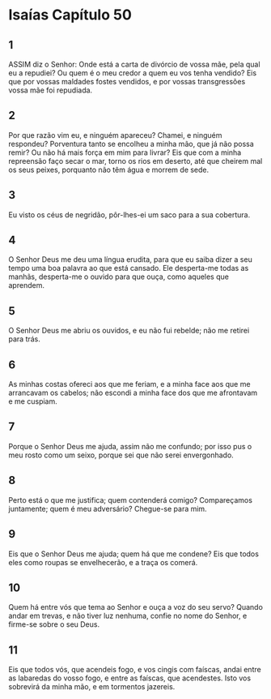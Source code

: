 # Isaías Capítulo 50

## 1
ASSIM diz o Senhor: Onde está a carta de divórcio de vossa mãe, pela qual eu a repudiei? Ou quem é o meu credor a quem eu vos tenha vendido? Eis que por vossas maldades fostes vendidos, e por vossas transgressões vossa mãe foi repudiada.

## 2
Por que razão vim eu, e ninguém apareceu? Chamei, e ninguém respondeu? Porventura tanto se encolheu a minha mão, que já não possa remir? Ou não há mais força em mim para livrar? Eis que com a minha repreensão faço secar o mar, torno os rios em deserto, até que cheirem mal os seus peixes, porquanto não têm água e morrem de sede.

## 3
Eu visto os céus de negridão, pôr-lhes-ei um saco para a sua cobertura.

## 4
O Senhor Deus me deu uma língua erudita, para que eu saiba dizer a seu tempo uma boa palavra ao que está cansado. Ele desperta-me todas as manhãs, desperta-me o ouvido para que ouça, como aqueles que aprendem.

## 5
O Senhor Deus me abriu os ouvidos, e eu não fui rebelde; não me retirei para trás.

## 6
As minhas costas ofereci aos que me feriam, e a minha face aos que me arrancavam os cabelos; não escondi a minha face dos que me afrontavam e me cuspiam.

## 7
Porque o Senhor Deus me ajuda, assim não me confundo; por isso pus o meu rosto como um seixo, porque sei que não serei envergonhado.

## 8
Perto está o que me justifica; quem contenderá comigo? Compareçamos juntamente; quem é meu adversário? Chegue-se para mim.

## 9
Eis que o Senhor Deus me ajuda; quem há que me condene? Eis que todos eles como roupas se envelhecerão, e a traça os comerá.

## 10
Quem há entre vós que tema ao Senhor e ouça a voz do seu servo? Quando andar em trevas, e não tiver luz nenhuma, confie no nome do Senhor, e firme-se sobre o seu Deus.

## 11
Eis que todos vós, que acendeis fogo, e vos cingis com faíscas, andai entre as labaredas do vosso fogo, e entre as faíscas, que acendestes. Isto vos sobrevirá da minha mão, e em tormentos jazereis.

